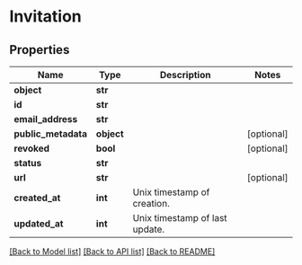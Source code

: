 # Invitation

## Properties
Name | Type | Description | Notes
------------ | ------------- | ------------- | -------------
**object** | **str** |  | 
**id** | **str** |  | 
**email_address** | **str** |  | 
**public_metadata** | **object** |  | [optional] 
**revoked** | **bool** |  | [optional] 
**status** | **str** |  | 
**url** | **str** |  | [optional] 
**created_at** | **int** | Unix timestamp of creation.  | 
**updated_at** | **int** | Unix timestamp of last update.  | 

[[Back to Model list]](../README.md#documentation-for-models) [[Back to API list]](../README.md#documentation-for-api-endpoints) [[Back to README]](../README.md)

